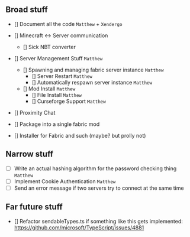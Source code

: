 ## Broad stuff

-   [] Document all the code `Matthew` + `Xendergo`

-   [] Minecraft <-> Server communication
    -   [] Sick NBT converter
-   [] Server Management Stuff `Matthew`
    -   [] Spawning and managing fabric server instance `Matthew`
        -   [] Server Restart `Matthew`
        -   [] Automatically respawn server instance `Matthew`
    -   [] Mod Install `Matthew`
        -   [] File Install `Matthew`
        -   [] Curseforge Support `Matthew`
-   [] Proximity Chat
-   [] Package into a single fabric mod
-   [] Installer for Fabric and such (maybe? but prolly not)

## Narrow stuff

- [ ] Write an actual hashing algorithm for the password checking thing `Matthew`
- [ ] Implement Cookie Authentication `Matthew`
- [ ] Send an error message if two servers try to connect at the same time

## Far future stuff

-   [] Refactor sendableTypes.ts if something like this gets implemented: https://github.com/microsoft/TypeScript/issues/4881